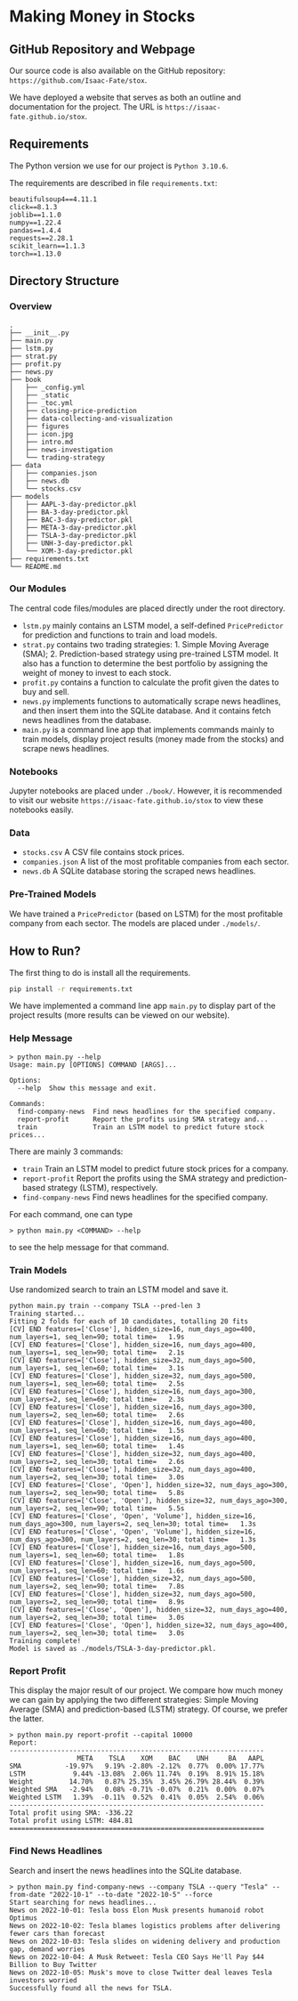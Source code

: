 # Making Money in Stocks



## GitHub Repository and Webpage

Our source code is also available on the GitHub repository: `https://github.com/Isaac-Fate/stox`.

We have deployed a website that serves as both an outline and documentation for the project. The URL is `https://isaac-fate.github.io/stox`.



## Requirements

The Python version we use for our project is `Python 3.10.6`.

The requirements are described in file `requirements.txt`:

```
beautifulsoup4==4.11.1
click==8.1.3
joblib==1.1.0
numpy==1.22.4
pandas==1.4.4
requests==2.28.1
scikit_learn==1.1.3
torch==1.13.0
```


## Directory Structure

### Overview

```
.
├── __init__.py
├── main.py
├── lstm.py
├── strat.py
├── profit.py
├── news.py
├── book
│   ├── _config.yml
│   ├── _static
│   ├── _toc.yml
│   ├── closing-price-prediction
│   ├── data-collecting-and-visualization
│   ├── figures
│   ├── icon.jpg
│   ├── intro.md
│   ├── news-investigation
│   └── trading-strategy
├── data
│   ├── companies.json
│   ├── news.db
│   └── stocks.csv
├── models
│   ├── AAPL-3-day-predictor.pkl
│   ├── BA-3-day-predictor.pkl
│   ├── BAC-3-day-predictor.pkl
│   ├── META-3-day-predictor.pkl
│   ├── TSLA-3-day-predictor.pkl
│   ├── UNH-3-day-predictor.pkl
│   └── XOM-3-day-predictor.pkl
├── requirements.txt
└── README.md
```

### Our Modules

The central code files/modules are placed directly under the root directory.

- `lstm.py` mainly contains an LSTM model, a self-defined `PricePredictor` for prediction and functions to train and load models.
- `strat.py` contains two trading strategies: 1. Simple Moving Average (SMA); 2. Prediction-based strategy using pre-trained LSTM model. It also has a function to determine the best portfolio by assigning the weight of money to invest to each stock.
- `profit.py` contains a function to calculate the profit given the dates to buy and sell.
- `news.py` implements functions to automatically scrape news headlines, and then insert them into the SQLite database. And it contains fetch news headlines from the database.
- `main.py` is a command line app that implements commands mainly to train models, display project results (money made from the stocks) and scrape news headlines.

### Notebooks

Jupyter notebooks are placed under `./book/`. However, it is recommended to visit our website `https://isaac-fate.github.io/stox` to view these notebooks easily.

### Data

- `stocks.csv` A CSV file contains stock prices.
- `companies.json` A list of the most profitable companies from each sector.
- `news.db` A SQLite database storing the scraped news headlines.

### Pre-Trained Models

We have trained a `PricePredictor` (based on LSTM) for the most profitable company from each sector. The models are placed under `./models/`.



## How to Run?

The first thing to do is install all the requirements. 

```sh
pip install -r requirements.txt
```

We have implemented a command line app `main.py` to display part of the project results (more results can be viewed on our website). 

### Help Message

```
> python main.py --help
Usage: main.py [OPTIONS] COMMAND [ARGS]...

Options:
  --help  Show this message and exit.

Commands:
  find-company-news  Find news headlines for the specified company.
  report-profit      Report the profits using SMA strategy and...
  train              Train an LSTM model to predict future stock prices...
```

There are mainly 3 commands:
- `train` Train an LSTM model to predict future stock prices for a company.
- `report-profit` Report the profits using the SMA strategy and prediction-based strategy (LSTM), respectively.
- `find-company-news` Find news headlines for the specified company.

For each command, one can type 
```
> python main.py <COMMAND> --help
```
to see the help message for that command.

### Train Models

Use randomized search to train an LSTM model and save it.

```
python main.py train --company TSLA --pred-len 3
Training started...
Fitting 2 folds for each of 10 candidates, totalling 20 fits
[CV] END features=['Close'], hidden_size=16, num_days_ago=400, num_layers=1, seq_len=90; total time=   1.9s
[CV] END features=['Close'], hidden_size=16, num_days_ago=400, num_layers=1, seq_len=90; total time=   2.1s
[CV] END features=['Close'], hidden_size=32, num_days_ago=500, num_layers=1, seq_len=60; total time=   3.1s
[CV] END features=['Close'], hidden_size=32, num_days_ago=500, num_layers=1, seq_len=60; total time=   2.5s
[CV] END features=['Close'], hidden_size=16, num_days_ago=300, num_layers=2, seq_len=60; total time=   2.3s
[CV] END features=['Close'], hidden_size=16, num_days_ago=300, num_layers=2, seq_len=60; total time=   2.6s
[CV] END features=['Close'], hidden_size=16, num_days_ago=400, num_layers=1, seq_len=60; total time=   1.5s
[CV] END features=['Close'], hidden_size=16, num_days_ago=400, num_layers=1, seq_len=60; total time=   1.4s
[CV] END features=['Close'], hidden_size=32, num_days_ago=400, num_layers=2, seq_len=30; total time=   2.6s
[CV] END features=['Close'], hidden_size=32, num_days_ago=400, num_layers=2, seq_len=30; total time=   3.0s
[CV] END features=['Close', 'Open'], hidden_size=32, num_days_ago=300, num_layers=2, seq_len=90; total time=   5.8s
[CV] END features=['Close', 'Open'], hidden_size=32, num_days_ago=300, num_layers=2, seq_len=90; total time=   5.5s
[CV] END features=['Close', 'Open', 'Volume'], hidden_size=16, num_days_ago=300, num_layers=2, seq_len=30; total time=   1.3s
[CV] END features=['Close', 'Open', 'Volume'], hidden_size=16, num_days_ago=300, num_layers=2, seq_len=30; total time=   1.3s
[CV] END features=['Close'], hidden_size=16, num_days_ago=500, num_layers=1, seq_len=60; total time=   1.8s
[CV] END features=['Close'], hidden_size=16, num_days_ago=500, num_layers=1, seq_len=60; total time=   1.6s
[CV] END features=['Close'], hidden_size=32, num_days_ago=500, num_layers=2, seq_len=90; total time=   7.8s
[CV] END features=['Close'], hidden_size=32, num_days_ago=500, num_layers=2, seq_len=90; total time=   8.9s
[CV] END features=['Close', 'Open'], hidden_size=32, num_days_ago=400, num_layers=2, seq_len=30; total time=   3.0s
[CV] END features=['Close', 'Open'], hidden_size=32, num_days_ago=400, num_layers=2, seq_len=30; total time=   3.0s
Training complete!
Model is saved as ./models/TSLA-3-day-predictor.pkl.
```

### Report Profit

This display the major result of our project. We compare how much money we can gain by applying the two different strategies: Simple Moving Average (SMA) and prediction-based (LSTM) strategy. Of course, we prefer the latter.

```
> python main.py report-profit --capital 10000
Report:
----------------------------------------------------------------
                 META    TSLA    XOM    BAC    UNH     BA   AAPL
SMA           -19.97%   9.19% -2.80% -2.12%  0.77%  0.00% 17.77%
LSTM            9.44% -13.08%  2.06% 11.74%  0.19%  8.91% 15.18%
Weight         14.70%   0.87% 25.35%  3.45% 26.79% 28.44%  0.39%
Weighted SMA   -2.94%   0.08% -0.71% -0.07%  0.21%  0.00%  0.07%
Weighted LSTM   1.39%  -0.11%  0.52%  0.41%  0.05%  2.54%  0.06%
----------------------------------------------------------------
Total profit using SMA: -336.22
Total profit using LSTM: 484.81
================================================================
```

### Find News Headlines

Search and insert the news headlines into the SQLite database.

```
> python main.py find-company-news --company TSLA --query "Tesla" --from-date "2022-10-1" --to-date "2022-10-5" --force 
Start searching for news headlines...
News on 2022-10-01: Tesla boss Elon Musk presents humanoid robot Optimus
News on 2022-10-02: Tesla blames logistics problems after delivering fewer cars than forecast
News on 2022-10-03: Tesla slides on widening delivery and production gap, demand worries
News on 2022-10-04: A Musk Retweet: Tesla CEO Says He'll Pay $44 Billion to Buy Twitter
News on 2022-10-05: Musk's move to close Twitter deal leaves Tesla investors worried
Successfully found all the news for TSLA.
```

